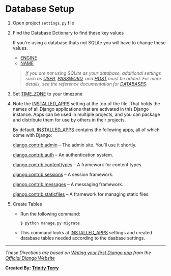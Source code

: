 # Database Setup

1. Open project `settings.py` file
1. Find the Database Dctionary to find these key values

   If you're using a database thats not SQLite you will have to change these values.

   - [ENGINE](https://docs.djangoproject.com/en/3.0/ref/settings/#std:setting-DATABASE-ENGINE)
   - [NAME](https://docs.djangoproject.com/en/3.0/ref/settings/#std:setting-NAME)

   > _If you are not using SQLite as your database, additional settings such as [USER](https://docs.djangoproject.com/en/3.0/ref/settings/#std:setting-USER), [PASSWORD](https://docs.djangoproject.com/en/3.0/ref/settings/#std:setting-PASSWORD), and [HOST](https://docs.djangoproject.com/en/3.0/ref/settings/#std:setting-HOST) must be added. For more details, see the reference documentation for [DATABASES](https://docs.djangoproject.com/en/3.0/ref/settings/#std:setting-DATABASES)._

1. Set [TIME_ZONE](https://docs.djangoproject.com/en/3.0/ref/settings/#std:setting-TIME_ZONE) to your timezone
1. Note the [INSTALLED_APPS](https://docs.djangoproject.com/en/3.0/ref/settings/#std:setting-INSTALLED_APPS) setting at the top of the file. That holds the names of all Django applications that are activated in this Django instance. Apps can be used in multiple projects, and you can package and distribute them for use by others in their projects.

   By default, [INSTALLED_APPS](https://docs.djangoproject.com/en/3.0/ref/settings/#std:setting-INSTALLED_APPS) contains the following apps, all of which come with Django:

   [django.contrib.admin](https://docs.djangoproject.com/en/3.0/ref/contrib/admin/#module-django.contrib.admin) – The admin site. You’ll use it shortly.

   [django.contrib.auth](https://docs.djangoproject.com/en/3.0/topics/auth/#module-django.contrib.auth) – An authentication system.

   [django.contrib.contenttypes](https://docs.djangoproject.com/en/3.0/ref/contrib/contenttypes/#module-django.contrib.contenttypes) – A framework for content types.

   [django.contrib.sessions](https://docs.djangoproject.com/en/3.0/topics/http/sessions/#module-django.contrib.sessions) – A session framework.

   [django.contrib.messages](https://docs.djangoproject.com/en/3.0/ref/contrib/messages/#module-django.contrib.messages) – A messaging framework.

   [django.contrib.staticfiles](https://docs.djangoproject.com/en/3.0/ref/contrib/staticfiles/#module-django.contrib.staticfiles) – A framework for managing static files.

1. Create Tables

   - Run the following command:
     ```shell
     $ python manage.py migrate
     ```
   - This command looks at [INSTALLED_APPS](https://docs.djangoproject.com/en/3.0/ref/settings/#std:setting-INSTALLED_APPS) settings and created database tables needed according to the daabase settings.

***
*These Directions are based on [Writing your first Django app](https://docs.djangoproject.com/en/3.0/intro/tutorial01/) from the [Official Django Website](https://www.djangoproject.com/)*

__Created By: [Trinity Terry](https://github.com/TrinityTerry)__
